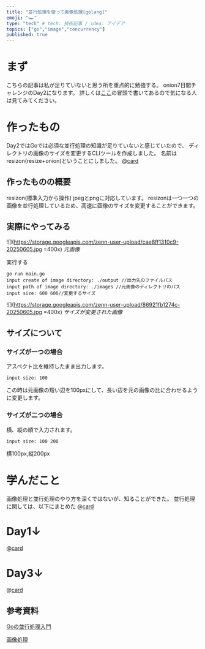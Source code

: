 ```yaml
---
title: "並行処理を使って画像処理[golang]"
emoji: "🏎️"
type: "tech" # tech: 技術記事 / idea: アイデア
topics: ["go","image","concurrency"]
published: true
---
```


# まず
こちらの記事は私が足りていないと思う所を重点的に勉強する。
onion7日間チャレンジのDay2になります。
詳しくは[ここ](https://zenn.dev/onion0904/articles/ff700890522030)の冒頭で書いてあるので気になる人は見てみてください。


# 作ったもの
Day2ではGoでは必須な並行処理の知識が足りていないと感じていたので、
ディレクトリの画像のサイズを変更するCLIツールを作成しました。
名前はresizon(resize+onion)ということにしました。
@[card](https://github.com/onion0904/day-two-concurrency)

## 作ったものの概要 
resizon(標準入力から操作)
jpegとpngに対応しています。
resizonは一つ一つの画像を並行処理しているため、高速に画像のサイズを変更することができます。


## 実際にやってみる
![](https://storage.googleapis.com/zenn-user-upload/cae8ff1310c9-20250605.jpg =400x)
*元画像*

実行する
```
go run main.go
input create of image directory: ./output //出力先のファイルパス
input path of image directory: ./images //元画像のディレクトリのパス
input size: 600 600//変更するサイズ
```

![](https://storage.googleapis.com/zenn-user-upload/86921fb1274c-20250605.jpg =400x)
*サイズが変更された画像*


## サイズについて
### サイズが一つの場合

アスペクト比を維持したまま出力します。
```
input size: 100
```
この時は元画像の短い辺を100pxにして、長い辺を元の画像の比に合わせるように変更します。

### サイズが二つの場合
横、縦の順で入力されます。
```
input size: 100 200
```
横100px,縦200px


# 学んだこと
画像処理と並行処理のやり方を深くではないが、知ることができた。
並行処理に関しては、以下にまとめた
@[card](https://github.com/onion0904/day-two-concurrency/tree/main/docs)



# Day1↓
@[card](https://zenn.dev/onion0904/articles/ff700890522030)

# Day3↓
@[card](https://zenn.dev/onion0904/articles/1c441df9070736)

## 参考資料
[Goの並行処理入門](https://tech.yappli.io/entry/goroutine-base)

[画像処理](https://blanktar.jp/blog/2024/01/golang-resize-image)